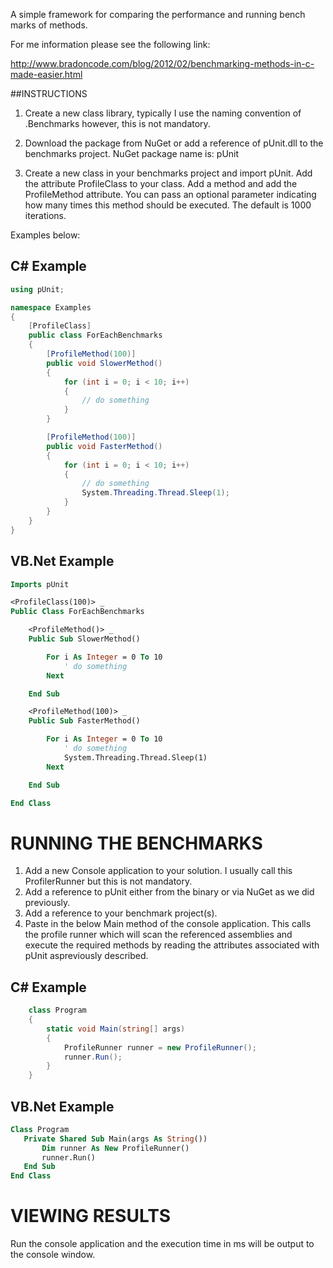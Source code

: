 A simple framework for comparing the performance and running bench marks of methods.

For me information please see the following link:

http://www.bradoncode.com/blog/2012/02/benchmarking-methods-in-c-made-easier.html


##INSTRUCTIONS


1. Create a new class library, typically I use the naming convention of <MyProject>.Benchmarks however, this is not mandatory.

2. Download the package from NuGet or add a reference of pUnit.dll to the benchmarks project. NuGet package name is: pUnit

3. Create a new class in your benchmarks project and import pUnit. Add the attribute ProfileClass to your class. Add a method and add the ProfileMethod attribute. You can pass an optional parameter indicating how many times this method should be executed. The default is 1000 iterations.

  Examples below:

## C# Example

```csharp
using pUnit;

namespace Examples
{
    [ProfileClass]
    public class ForEachBenchmarks
    {
        [ProfileMethod(100)]
        public void SlowerMethod()
        {
            for (int i = 0; i < 10; i++)
            {
                // do something
            }
        }

        [ProfileMethod(100)]
        public void FasterMethod()
        {
            for (int i = 0; i < 10; i++)
            {
                // do something
                System.Threading.Thread.Sleep(1);
            }
        }
    }
}
```

## VB.Net Example

```vb
Imports pUnit

<ProfileClass(100)> _
Public Class ForEachBenchmarks

    <ProfileMethod()> _
    Public Sub SlowerMethod()

        For i As Integer = 0 To 10
            ' do something
        Next

    End Sub

    <ProfileMethod(100)> _
    Public Sub FasterMethod()

        For i As Integer = 0 To 10
            ' do something
            System.Threading.Thread.Sleep(1)
        Next

    End Sub

End Class
```

# RUNNING THE BENCHMARKS

1. Add a new Console application to your solution. I usually call this ProfilerRunner but this is not mandatory.
2. Add a reference to pUnit either from the binary or via NuGet as we did previously.
3. Add a reference to your benchmark project(s).
4. Paste in the below Main method of the console application. This calls the profile runner which will scan the referenced assemblies and execute the required methods by reading the attributes associated with pUnit  aspreviously described.

## C# Example

```csharp
    class Program
    {
        static void Main(string[] args)
        {
            ProfileRunner runner = new ProfileRunner();
            runner.Run();
        }
    }
 ```
  
## VB.Net Example
 
 ```vb
 Class Program
	Private Shared Sub Main(args As String())
		Dim runner As New ProfileRunner()
		runner.Run()
	End Sub
End Class
```
 
# VIEWING RESULTS

Run the console application and the execution time in ms will be output to the console window.
